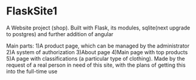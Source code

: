 # FlaskSite1
A Website project (shop). Built with Flask, its modules, sqlite(next upgrade to postgres) and further addition of angular

Main parts: 1)A product page, which can be managed by the administrator
2)A system of authorization 
3)About page
4)Main page with top products
5)A page with classifications (a particular type of clothing). 
Made by the request of a real person in need of this site, with the  plans of getting this into the full-time use
